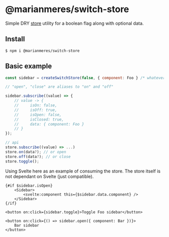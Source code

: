 # @marianmeres/switch-store

Simple DRY [store](https://github.com/marianmeres/store) utility for a boolean flag along with optional data.

## Install

```shell
$ npm i @marianmeres/switch-store
```

## Basic example

```javascript
const sidebar = createSwitchStore(false, { component: Foo } /* whatever */);

// "open", "close" are aliases to "on" and "off"

sidebar.subscribe((value) => {
	// value -> {
	//     isOn: false,
	//     isOff: true,
	//     isOpen: false,
	//     isClosed: true,
	//     data: { component: Foo }
	// }
});

// api
store.subscribe((value) => ...)
store.on(data?); // or open
store.off(data?); // or close
store.toggle();

```

Using Svelte here as an example of consuming the store. The store itself
is not dependant on Svelte (just compatible).

```sveltehtml
{#if $sidebar.isOpen}
    <Sidebar>
        <svelte:component this={$sidebar.data.component} />
    </Sidebar>
{/if}

<button on:click={sidebar.toggle}>Toggle Foo sidebar</button>

<button on:click={() => sidebar.open({ component: Bar })}>
    Bar sidebar
</button>
```
